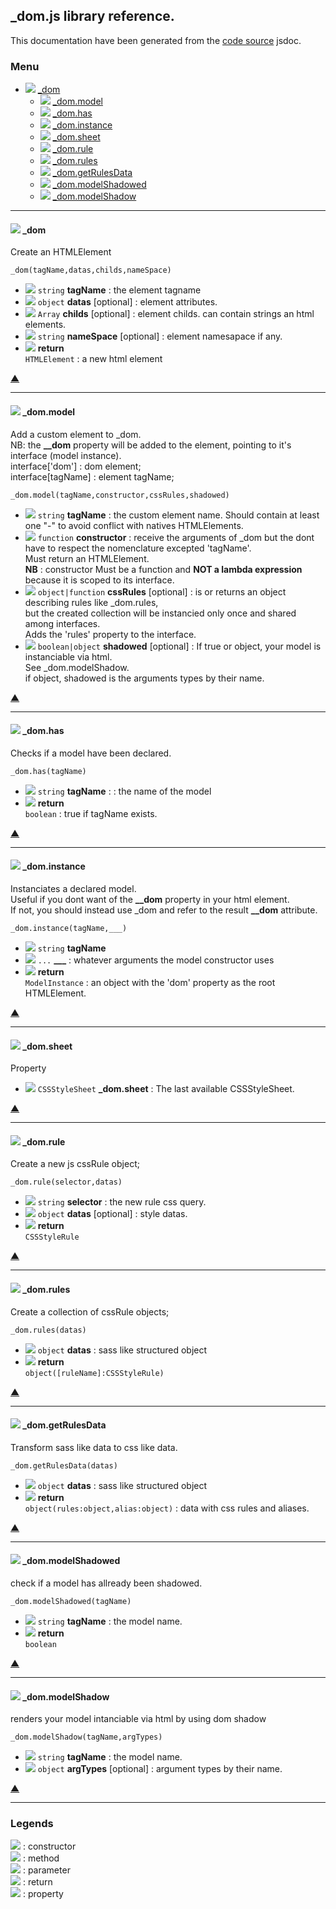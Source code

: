 
## **_dom.js** library reference.

This documentation have been generated from the [code source](_dom.master.js) jsdoc.


### <a name='main_menu'></a> Menu

+ ![](https://via.placeholder.com/15/6600ee/000000?text=+) [_dom](#tgt__dom)
	+ ![](https://via.placeholder.com/15/6600ee/000000?text=+) [_dom.model](#tgt__dom.model)
	+ ![](https://via.placeholder.com/15/6600ee/000000?text=+) [_dom.has](#tgt__dom.has)
	+ ![](https://via.placeholder.com/15/6600ee/000000?text=+) [_dom.instance](#tgt__dom.instance)
	+ ![](https://via.placeholder.com/15/0089E0/000000?text=+) [_dom.sheet](#tgt__dom.sheet)
	+ ![](https://via.placeholder.com/15/6600ee/000000?text=+) [_dom.rule](#tgt__dom.rule)
	+ ![](https://via.placeholder.com/15/6600ee/000000?text=+) [_dom.rules](#tgt__dom.rules)
	+ ![](https://via.placeholder.com/15/6600ee/000000?text=+) [_dom.getRulesData](#tgt__dom.getRulesData)
	+ ![](https://via.placeholder.com/15/6600ee/000000?text=+) [_dom.modelShadowed](#tgt__dom.modelShadowed)
	+ ![](https://via.placeholder.com/15/6600ee/000000?text=+) [_dom.modelShadow](#tgt__dom.modelShadow)

<hr/>

#### <a name="tgt__dom"></a> ![](https://via.placeholder.com/15/6600ee/000000?text=+) _dom


 Create an HTMLElement


`_dom(tagName,datas,childs,nameSpace)`
+ ![](https://via.placeholder.com/15/158900/000000?text=+) `string` **tagName** : the element tagname
+ ![](https://via.placeholder.com/15/158900/000000?text=+) `object` **datas** [optional] : element attributes.
+ ![](https://via.placeholder.com/15/158900/000000?text=+) `Array` **childs** [optional] : element childs. can contain strings an html elements.
+ ![](https://via.placeholder.com/15/158900/000000?text=+) `string` **nameSpace** [optional] : element namesapace if any.
+ ![](https://via.placeholder.com/15/ee9900/000000?text=+) **return**<br/> `HTMLElement` : a new html element

[▲](#main_menu)

<hr/>

#### <a name="tgt__dom.model"></a> ![](https://via.placeholder.com/15/6600ee/000000?text=+) _dom.model


 Add a custom element to _dom.<br/> NB: the **__dom** property will be added to the element, pointing to it's interface (model instance).<br/> interface['dom'] : dom element;<br/> interface[tagName] : element tagName;


`_dom.model(tagName,constructor,cssRules,shadowed)`
+ ![](https://via.placeholder.com/15/158900/000000?text=+) `string` **tagName** : the custom element name. Should contain at least one "-" to avoid conflict with natives HTMLElements.
+ ![](https://via.placeholder.com/15/158900/000000?text=+) `function` **constructor** : receive the arguments of _dom but the dont have to respect the nomenclature excepted 'tagName'.<br/>Must return an HTMLElement.<br/><b>NB</b> : constructor Must be a function and <b>NOT a lambda expression</b> because it is scoped to its interface.
+ ![](https://via.placeholder.com/15/158900/000000?text=+) `object|function` **cssRules** [optional] : is or returns an object describing rules like _dom.rules,<br/>but the created collection will be instancied only once and shared among interfaces.<br/>Adds the 'rules' property to the interface.
+ ![](https://via.placeholder.com/15/158900/000000?text=+) `boolean|object` **shadowed** [optional] : If true or object, your model is instanciable via html.<br/>	See _dom.modelShadow.<br/>	if object, shadowed is the arguments types by their name.

[▲](#main_menu)

<hr/>

#### <a name="tgt__dom.has"></a> ![](https://via.placeholder.com/15/6600ee/000000?text=+) _dom.has


Checks if a model have been declared.


`_dom.has(tagName)`
+ ![](https://via.placeholder.com/15/158900/000000?text=+) `string` **tagName** : : the name of the model
+ ![](https://via.placeholder.com/15/ee9900/000000?text=+) **return**<br/> `boolean` : true if tagName exists.

[▲](#main_menu)

<hr/>

#### <a name="tgt__dom.instance"></a> ![](https://via.placeholder.com/15/6600ee/000000?text=+) _dom.instance


 Instanciates a declared model.<br/> Useful if you dont want of the **__dom** property in your html element.<br/> If not, you should instead use _dom and refer to the result **__dom** attribute.


`_dom.instance(tagName,___)`
+ ![](https://via.placeholder.com/15/158900/000000?text=+) `string` **tagName**
+ ![](https://via.placeholder.com/15/158900/000000?text=+) `...` **___** : whatever arguments the model constructor uses
+ ![](https://via.placeholder.com/15/ee9900/000000?text=+) **return**<br/> `ModelInstance` : an object with the 'dom' property as the root HTMLElement.

[▲](#main_menu)

<hr/>

#### <a name="tgt__dom.sheet"></a> ![](https://via.placeholder.com/15/0089E0/000000?text=+) _dom.sheet





Property
+ ![](https://via.placeholder.com/15/0089E0/000000?text=+) `CSSStyleSheet` **_dom.sheet** : The last available CSSStyleSheet.

[▲](#main_menu)

<hr/>

#### <a name="tgt__dom.rule"></a> ![](https://via.placeholder.com/15/6600ee/000000?text=+) _dom.rule


 Create a new js cssRule object;


`_dom.rule(selector,datas)`
+ ![](https://via.placeholder.com/15/158900/000000?text=+) `string` **selector** : the new rule css query.
+ ![](https://via.placeholder.com/15/158900/000000?text=+) `object` **datas** [optional] : style datas.
+ ![](https://via.placeholder.com/15/ee9900/000000?text=+) **return**<br/> `CSSStyleRule`

[▲](#main_menu)

<hr/>

#### <a name="tgt__dom.rules"></a> ![](https://via.placeholder.com/15/6600ee/000000?text=+) _dom.rules


 Create a collection of cssRule objects;


`_dom.rules(datas)`
+ ![](https://via.placeholder.com/15/158900/000000?text=+) `object` **datas** : sass like structured object
+ ![](https://via.placeholder.com/15/ee9900/000000?text=+) **return**<br/> `object([ruleName]:CSSStyleRule)`

[▲](#main_menu)

<hr/>

#### <a name="tgt__dom.getRulesData"></a> ![](https://via.placeholder.com/15/6600ee/000000?text=+) _dom.getRulesData


 Transform sass like data to css like data.


`_dom.getRulesData(datas)`
+ ![](https://via.placeholder.com/15/158900/000000?text=+) `object` **datas** : sass like structured object
+ ![](https://via.placeholder.com/15/ee9900/000000?text=+) **return**<br/> `object(rules:object,alias:object)` : data with css rules and aliases.

[▲](#main_menu)

<hr/>

#### <a name="tgt__dom.modelShadowed"></a> ![](https://via.placeholder.com/15/6600ee/000000?text=+) _dom.modelShadowed


check if a model has allready been shadowed.


`_dom.modelShadowed(tagName)`
+ ![](https://via.placeholder.com/15/158900/000000?text=+) `string` **tagName** : the model name.
+ ![](https://via.placeholder.com/15/ee9900/000000?text=+) **return**<br/> `boolean`

[▲](#main_menu)

<hr/>

#### <a name="tgt__dom.modelShadow"></a> ![](https://via.placeholder.com/15/6600ee/000000?text=+) _dom.modelShadow


renders your model intanciable via html by using dom shadow


`_dom.modelShadow(tagName,argTypes)`
+ ![](https://via.placeholder.com/15/158900/000000?text=+) `string` **tagName** : the model name.
+ ![](https://via.placeholder.com/15/158900/000000?text=+) `object` **argTypes** [optional] : argument types by their name.

[▲](#main_menu)

<hr/>

### <a name='main_legends'></a> Legends

![](https://via.placeholder.com/15/ff0000/000000?text=+) : constructor<br/>![](https://via.placeholder.com/15/6600ee/000000?text=+) : method<br/>![](https://via.placeholder.com/15/158900/000000?text=+) : parameter<br/>![](https://via.placeholder.com/15/ee9900/000000?text=+) : return<br/>![](https://via.placeholder.com/15/0089E0/000000?text=+) : property
